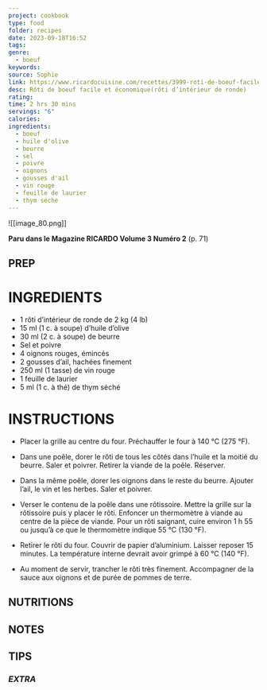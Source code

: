 ```yaml
---
project: cookbook
type: food
folder: recipes
date: 2023-09-18T16:52
tags: 
genre:
  - boeuf
keywords: 
source: Sophie
link: https://www.ricardocuisine.com/recettes/3999-roti-de-boeuf-facile-et-economique
desc: Rôti de boeuf facile et économique(rôti d’intérieur de ronde)
rating: 
time: 2 hrs 30 mins
servings: "6"
calories: 
ingredients:
  - boeuf
  - huile d'olive
  - beurre
  - sel
  - poivre
  - oignons
  - gousses d'ail
  - vin rouge
  - feuille de laurier
  - thym seche
---
```


![[image_80.png]]

**Paru dans le Magazine RICARDO Volume 3 Numéro 2** (p. 71)

## PREP


# INGREDIENTS

- 1 rôti d’intérieur de ronde de 2 kg (4 lb)
- 15 ml (1 c. à soupe) d’huile d’olive
- 30 ml (2 c. à soupe) de beurre
- Sel et poivre
- 4 oignons rouges, émincés
- 2 gousses d’ail, hachées finement
- 250 ml (1 tasse) de vin rouge
- 1 feuille de laurier
- 5 ml (1 c. à thé) de thym séché


# INSTRUCTIONS

- Placer la grille au centre du four. Préchauffer le four à 140 °C (275 °F).
    
- Dans une poêle, dorer le rôti de tous les côtés dans l’huile et la moitié du beurre. Saler et poivrer. Retirer la viande de la poêle. Réserver.
    
- Dans la même poêle, dorer les oignons dans le reste du beurre. Ajouter l’ail, le vin et les herbes. Saler et poivrer.
    
- Verser le contenu de la poêle dans une rôtissoire. Mettre la grille sur la rôtissoire puis y placer le rôti. Enfoncer un thermomètre à viande au centre de la pièce de viande. Pour un rôti saignant, cuire environ 1 h 55 ou jusqu’à ce que le thermomètre indique 55 °C (130 °F).
    
- Retirer le rôti du four. Couvrir de papier d’aluminium. Laisser reposer 15 minutes. La température interne devrait avoir grimpé à 60 °C (140 °F).
    
- Au moment de servir, trancher le rôti très finement. Accompagner de la sauce aux oignons et de purée de pommes de terre.



## NUTRITIONS



## NOTES



## TIPS



### *EXTRA*



